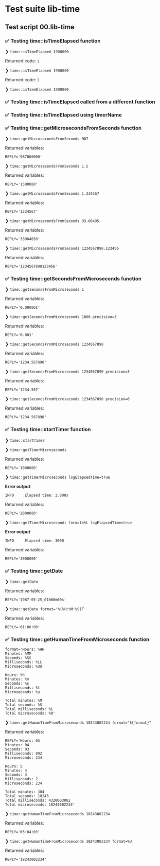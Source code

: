 # Test suite lib-time

## Test script 00.lib-time

### ✅ Testing time::isTimeElapsed function

❯ `time::isTimeElapsed 1900000`

Returned code: `1`

❯ `time::isTimeElapsed 1900000`

Returned code: `1`

❯ `time::isTimeElapsed 1900000`

### ✅ Testing time::isTimeElapsed called from a different function

### ✅ Testing time::isTimeElapsed using timerName

### ✅ Testing time::getMicrosecondsFromSeconds function

❯ `time::getMicrosecondsFromSeconds 987`

Returned variables:

```text
REPLY='987000000'
```

❯ `time::getMicrosecondsFromSeconds 1.5`

Returned variables:

```text
REPLY='1500000'
```

❯ `time::getMicrosecondsFromSeconds 1.234567`

Returned variables:

```text
REPLY='1234567'
```

❯ `time::getMicrosecondsFromSeconds 33.00405`

Returned variables:

```text
REPLY='33004050'
```

❯ `time::getMicrosecondsFromSeconds 1234567890.123456`

Returned variables:

```text
REPLY='1234567890123456'
```

### ✅ Testing time::getSecondsFromMicroseconds function

❯ `time::getSecondsFromMicroseconds 1`

Returned variables:

```text
REPLY='0.000001'
```

❯ `time::getSecondsFromMicroseconds 1000 precision=3`

Returned variables:

```text
REPLY='0.001'
```

❯ `time::getSecondsFromMicroseconds 1234567890`

Returned variables:

```text
REPLY='1234.567890'
```

❯ `time::getSecondsFromMicroseconds 1234567890 precision=3`

Returned variables:

```text
REPLY='1234.567'
```

❯ `time::getSecondsFromMicroseconds 1234567890 precision=6`

Returned variables:

```text
REPLY='1234.567890'
```

### ✅ Testing time::startTimer function

❯ `time::startTimer`

❯ `time::getTimerMicroseconds`

Returned variables:

```text
REPLY='1000000'
```

❯ `time::getTimerMicroseconds logElapsedTime=true`

**Error output**:

```text
INFO     Elapsed time: 2.000s
```

Returned variables:

```text
REPLY='2000000'
```

❯ `time::getTimerMicroseconds format=%L logElapsedTime=true`

**Error output**:

```text
INFO     Elapsed time: 3000
```

Returned variables:

```text
REPLY='3000000'
```

### ✅ Testing time::getDate

❯ `time::getDate`

Returned variables:

```text
REPLY='1987-05-25_01h00m00s'
```

❯ `time::getDate format='%(%H:%M:%S)T'`

Returned variables:

```text
REPLY='01:00:00'
```

### ✅ Testing time::getHumanTimeFromMicroseconds function

```text
format='Hours: %HH
Minutes: %MM
Seconds: %SS
Milliseconds: %LL
Microseconds: %UU

Hours: %h
Minutes: %m
Seconds: %s
Milliseconds: %l
Microseconds: %u

Total minutes: %M
Total seconds: %S
Total milliseconds: %L
Total microseconds: %U'
```

❯ `time::getHumanTimeFromMicroseconds 18243002234 format="${format}"`

Returned variables:

```text
REPLY='Hours: 05
Minutes: 04
Seconds: 03
Milliseconds: 002
Microseconds: 234

Hours: 5
Minutes: 4
Seconds: 3
Milliseconds: 2
Microseconds: 234

Total minutes: 304
Total seconds: 18243
Total milliseconds: 4320003002
Total microseconds: 18243002234'
```

❯ `time::getHumanTimeFromMicroseconds 18243002234`

Returned variables:

```text
REPLY='05:04:03'
```

❯ `time::getHumanTimeFromMicroseconds 18243002234 format=%U`

Returned variables:

```text
REPLY='18243002234'
```

